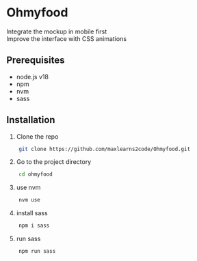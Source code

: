 # Ohmyfood

Integrate the mockup in mobile first<br />
Improve the interface with CSS animations

## Prerequisites

- node.js v18
- npm
- nvm
- sass

## Installation

1. Clone the repo
```bash
    git clone https://github.com/maxlearns2code/Ohmyfood.git
```

2. Go to the project directory

```bash
    cd ohmyfood
```

3. use nvm
```bash
    nvm use
```

4. install sass
```bash
    npm i sass
```

5. run sass
```bash
    npm run sass
```
